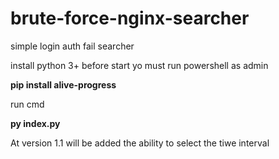 # brute-force-nginx-searcher
simple login auth fail searcher

install python 3+
before start yo must run powershell as admin 

**pip install alive-progress**

run cmd

**py index.py**

At version 1.1 will be added  the ability to select the tiwe interval
